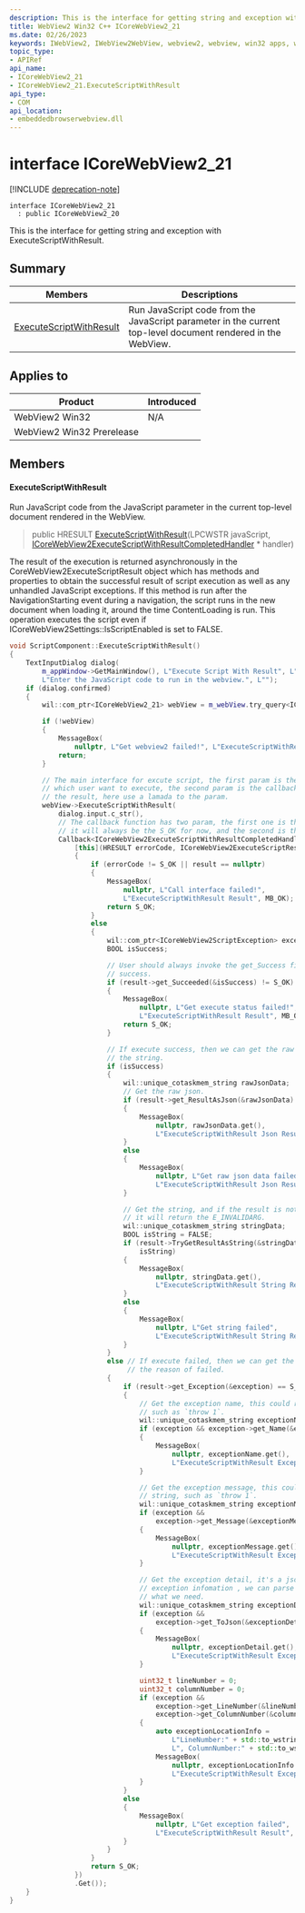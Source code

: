```yaml
---
description: This is the interface for getting string and exception with ExecuteScriptWithResult.
title: WebView2 Win32 C++ ICoreWebView2_21
ms.date: 02/26/2023
keywords: IWebView2, IWebView2WebView, webview2, webview, win32 apps, win32, edge, ICoreWebView2, ICoreWebView2Controller, browser control, edge html, ICoreWebView2_21
topic_type: 
- APIRef
api_name:
- ICoreWebView2_21
- ICoreWebView2_21.ExecuteScriptWithResult
api_type:
- COM
api_location:
- embeddedbrowserwebview.dll
---
```


# interface ICoreWebView2_21

[!INCLUDE [deprecation-note](../includes/deprecation-note.md)]

```
interface ICoreWebView2_21
  : public ICoreWebView2_20
```

This is the interface for getting string and exception with ExecuteScriptWithResult.

## Summary

 Members                        | Descriptions
--------------------------------|---------------------------------------------
[ExecuteScriptWithResult](#executescriptwithresult) | Run JavaScript code from the JavaScript parameter in the current top-level document rendered in the WebView.

## Applies to

Product                         | Introduced
--------------------------------|---------------------------------------------
WebView2 Win32            |    N/A
WebView2 Win32 Prerelease |    

## Members

#### ExecuteScriptWithResult

Run JavaScript code from the JavaScript parameter in the current top-level document rendered in the WebView.

> public HRESULT [ExecuteScriptWithResult](#executescriptwithresult)(LPCWSTR javaScript, [ICoreWebView2ExecuteScriptWithResultCompletedHandler](icorewebview2executescriptwithresultcompletedhandler.md) * handler)

The result of the execution is returned asynchronously in the CoreWebView2ExecuteScriptResult object which has methods and properties to obtain the successful result of script execution as well as any unhandled JavaScript exceptions. If this method is run after the NavigationStarting event during a navigation, the script runs in the new document when loading it, around the time ContentLoading is run. This operation executes the script even if ICoreWebView2Settings::IsScriptEnabled is set to FALSE.

```cpp
void ScriptComponent::ExecuteScriptWithResult()
{
    TextInputDialog dialog(
        m_appWindow->GetMainWindow(), L"Execute Script With Result", L"Enter script code:",
        L"Enter the JavaScript code to run in the webview.", L"");
    if (dialog.confirmed)
    {
        wil::com_ptr<ICoreWebView2_21> webView = m_webView.try_query<ICoreWebView2_21>();

        if (!webView)
        {
            MessageBox(
                nullptr, L"Get webview2 failed!", L"ExecuteScriptWithResult Result", MB_OK);
            return;
        }

        // The main interface for excute script, the first param is the string
        // which user want to execute, the second param is the callback to process
        // the result, here use a lamada to the param.
        webView->ExecuteScriptWithResult(
            dialog.input.c_str(),
            // The callback function has two param, the first one is the status of call.s
            // it will always be the S_OK for now, and the second is the result struct.
            Callback<ICoreWebView2ExecuteScriptWithResultCompletedHandler>(
                [this](HRESULT errorCode, ICoreWebView2ExecuteScriptResult* result) -> HRESULT
                {
                    if (errorCode != S_OK || result == nullptr)
                    {
                        MessageBox(
                            nullptr, L"Call interface failed!",
                            L"ExecuteScriptWithResult Result", MB_OK);
                        return S_OK;
                    }
                    else
                    {
                        wil::com_ptr<ICoreWebView2ScriptException> exception;
                        BOOL isSuccess;

                        // User should always invoke the get_Success firstly to get if execute
                        // success.
                        if (result->get_Succeeded(&isSuccess) != S_OK)
                        {
                            MessageBox(
                                nullptr, L"Get execute status failed!",
                                L"ExecuteScriptWithResult Result", MB_OK);
                            return S_OK;
                        }

                        // If execute success, then we can get the raw json data, and try to get
                        // the string.
                        if (isSuccess)
                        {
                            wil::unique_cotaskmem_string rawJsonData;
                            // Get the raw json.
                            if (result->get_ResultAsJson(&rawJsonData) == S_OK)
                            {
                                MessageBox(
                                    nullptr, rawJsonData.get(),
                                    L"ExecuteScriptWithResult Json Result", MB_OK);
                            }
                            else
                            {
                                MessageBox(
                                    nullptr, L"Get raw json data failed",
                                    L"ExecuteScriptWithResult Json Result", MB_OK);
                            }

                            // Get the string, and if the result is not the string type,
                            // it will return the E_INVALIDARG.
                            wil::unique_cotaskmem_string stringData;
                            BOOL isString = FALSE;
                            if (result->TryGetResultAsString(&stringData, &isString) == S_OK &&
                                isString)
                            {
                                MessageBox(
                                    nullptr, stringData.get(),
                                    L"ExecuteScriptWithResult String Result", MB_OK);
                            }
                            else
                            {
                                MessageBox(
                                    nullptr, L"Get string failed",
                                    L"ExecuteScriptWithResult String Result", MB_OK);
                            }
                        }
                        else // If execute failed, then we can get the exception struct to get
                             // the reason of failed.
                        {
                            if (result->get_Exception(&exception) == S_OK)
                            {
                                // Get the exception name, this could return the empty string,
                                // such as `throw 1`.
                                wil::unique_cotaskmem_string exceptionName;
                                if (exception && exception->get_Name(&exceptionName) == S_OK)
                                {
                                    MessageBox(
                                        nullptr, exceptionName.get(),
                                        L"ExecuteScriptWithResult Exception Name", MB_OK);
                                }

                                // Get the exception message, this could return the empty
                                // string, such as `throw 1`.
                                wil::unique_cotaskmem_string exceptionMessage;
                                if (exception &&
                                    exception->get_Message(&exceptionMessage) == S_OK)
                                {
                                    MessageBox(
                                        nullptr, exceptionMessage.get(),
                                        L"ExecuteScriptWithResult Exception Message", MB_OK);
                                }

                                // Get the exception detail, it's a json struct data with all
                                // exception infomation , we can parse it and get the detail
                                // what we need.
                                wil::unique_cotaskmem_string exceptionDetail;
                                if (exception &&
                                    exception->get_ToJson(&exceptionDetail) == S_OK)
                                {
                                    MessageBox(
                                        nullptr, exceptionDetail.get(),
                                        L"ExecuteScriptWithResult Exception Detail", MB_OK);
                                }

                                uint32_t lineNumber = 0;
                                uint32_t columnNumber = 0;
                                if (exception &&
                                    exception->get_LineNumber(&lineNumber) == S_OK &&
                                    exception->get_ColumnNumber(&columnNumber) == S_OK)
                                {
                                    auto exceptionLocationInfo =
                                        L"LineNumber:" + std::to_wstring(lineNumber) +
                                        L", ColumnNumber:" + std::to_wstring(columnNumber);
                                    MessageBox(
                                        nullptr, exceptionLocationInfo.c_str(),
                                        L"ExecuteScriptWithResult Exception Location", MB_OK);
                                }
                            }
                            else
                            {
                                MessageBox(
                                    nullptr, L"Get exception failed",
                                    L"ExecuteScriptWithResult Result", MB_OK);
                            }
                        }
                    }
                    return S_OK;
                })
                .Get());
    }
}
```


